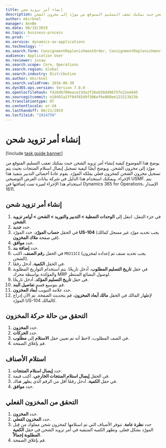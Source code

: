 ```yaml
---
title: إنشاء أمر تزويد شحن
description: يوضح هذا الموضوع كيفية إنشاء أمر تزويد الشحن حيث يمكنك تعقب التسليم المتوقع من مورّد إلى مخزون الشحن.
author: mkirknel
manager: AnnBe
ms.date: 08/19/2019
ms.topic: business-process
ms.prod: ''
ms.service: dynamics-ax-applications
ms.technology: ''
ms.search.form: ConsignmentReplenishmentOrder, ConsignmentReplenishmentOrderCreate, InventTrans, ConsignmentDraftReplenishmentOrderJournal, InventOnhandMovement, InventOnhandItem, InventItemIdLookupSimple
audience: Application User
ms.reviewer: josaw
ms.search.scope: Core, Operations
ms.search.region: Global
ms.search.industry: Distribution
ms.author: mkirknel
ms.search.validFrom: 2016-06-30
ms.dyn365.ops.version: Version 7.0.0
ms.openlocfilehash: f426dbf00eace23da2f26eb50dd9675fe22ed445
ms.sourcegitcommit: e10491a2ff04f65d9f306ef6e068ee123213b23b
ms.translationtype: HT
ms.contentlocale: ar-SA
ms.lasthandoff: 08/21/2019
ms.locfileid: "1914759"
---
```

# <a name="create-a-consignment-replenishment-order"></a>إنشاء أمر تزويد شحن

[!include [task guide banner](../../includes/task-guide-banner.md)]

يوضح هذا الموضوع كيفية إنشاء أمر تزويد الشحن حيث يمكنك تعقب التسليم المتوقع من مورّد إلى مخزون الشحن. ويوضح أيضًا كيفية تسجيل إيصال استلام المنتجات بحيث يتم تسجيل مخزون الشحن كمخزون فعلي يملكه المورّد. يقوم عادةً أخصائي التدبير بتنفيذ هذا الإجراء. ويمكنك استخدام هذا الدليل في شركة بيانات العرض التوضيحي USMF. يتم استخدام هذا الإجراء لميزة تمت إضافتها في Dynamics 365 for Operations، الإصدار 1611.

## <a name="create-a-consignment-replenishment-order"></a>إنشاء أمر تزويد شحن
1. في جزء التنقل، انتقل إلى **الوحدات النمطية > التدبير والتوريد > الشحن > أوامر تزويد الشحن‬**.
2. حدد **جديد**.
3. في الحقل **حساب المورّد**، حدد المورّد **US-104** (يجب تحديد مورّد غير مسجل كمالك في صفحة **ملاك المخزون**). 
4. حدد **موافق**.
5. حدد **إضافة بند**.
6. في الحقل **رقم الصنف**، اكتب `M9211CI` (يجب تحديد صنف تم إعداده لمخزون الشحن).
7. في الحقل **الكمية**، أدخل رقمًا.
8. في حقل **‏‫تاريخ التسليم المطلوب‬‬**، أدخل تاريخًا. يتم استخدام التواريخ المطلوبة والمؤكدة بواسطة محرك MRP لوصول البضائع المنتظر.  
9. في حقل **‏‫تاريخ التسليم المؤكد‬**، أدخل تاريخًا.
10. قم بتوسيع قسم **تفاصيل البند**.
11. حدد علامة التبويب **أبعاد المخزون**.
12. لإظهار المالك في الحقل **مالك أبعاد المخزون**، قم بتحديث الصفحة. تم الآن إدراج المورّد US-104 كالمالك.  

## <a name="check-the-inventory-transaction-status"></a>التحقق من حالة حركة المخزون
1. حدد **المخزون**.
2. حدد **الحركات**.
3. في الصف المطلوب، لاحظ أنه تم تعيين حقل **الاستلام** إلى **مطلوب‬**.  
4. قم بإغلاق الصفحة.

## <a name="receive-items"></a>استلام الأصناف
1. حدد **إيصال استلام المنتجات**.
2. في الحقل **إيصال استلام المنتجات الخارجي‬**، اكتب قيمة.
3. في حقل **الكمية**، أدخل رقمًا أقل من الرقم الذي يظهر هناك. 
4. حدد **موافق**.

## <a name="check-the-on-hand-inventory"></a>التحقق من المخزون الفعلي
1. حدد **المخزون**.
2. حدد **المخزون الفعلي**.
3. حدد **نظرة عامة**. تتوفر الأصناف التي تم استلامها كمخزون شحن مملوك من قِبل المورّد بشكل فعلي. وتظهر الكمية المتبقية في أمر تزويد الشحن في حقل **الكمية المطلوبة إجمالاً‬**.  
4. قم بإغلاق الصفحة.


